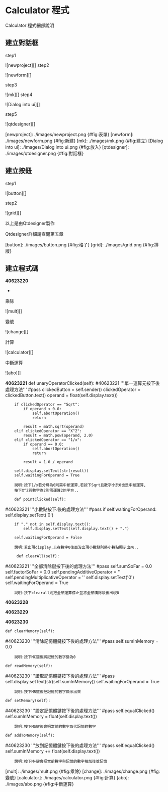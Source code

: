 Calculator 程式
===

Calculator 程式細部說明

建立對話框
---
step1

![newproject][]
step2

![newform][]

step3

![mk][]
step4

![Dialog into ui][]

step5

![qtdesigner][]

[newproject]: ./images/newproject.png {#fig:表單}
[newform]: ./images/newform.png {#fig:新建}
[mk]: ./images/mk.png {#fig:建立}
[Dialog into ui]: ./images/Dialog into ui.png {#fig:放入}
[qtdesigner]: ./images/qtdesigner.png {#fig:對話框}






建立按鈕
---
step1

![button][]

step2

![grid][]

以上是由Qtdesigner製作

Qtdesigner詳細請查閱第五章

[button]: ./images/button.png {#fig:格子}
[grid]: ./images/grid.png {#fig:排版}

建立程式碼
---
__40623220__

*

乘除

![mult][]

變號

![change][]

計算

![calculator][]

中斷運算

![abo][]


__40623221__
    def unaryOperatorClicked(self):
#40623221
        '''單一運算元按下後處理方法'''
        #pass
        clickedButton = self.sender()
        clickedOperator = clickedButton.text()
        operand = float(self.display.text())

        if clickedOperator == "Sqrt":
            if operand < 0.0:
                self.abortOperation()
                return

            result = math.sqrt(operand)
        elif clickedOperator == "X^2":
            result = math.pow(operand, 2.0)
        elif clickedOperator == "1/x":
            if operand == 0.0:
                self.abortOperation()
                return

            result = 1.0 / operand

        self.display.setText(str(result))
        self.waitingForOperand = True
        
        說明:按下1/x若分母為0則需中斷運算,若按下Sqrt且數字小於0也是中斷運算,
        按下X^2若數字為2則需運算2的平方..
        
        def pointClicked(self):
#40623221
        '''小數點按下.後的處理方法'''
        #pass
        if self.waitingForOperand:
            self.display.setText('0')
 
        if "." not in self.display.text():
            self.display.setText(self.display.text() + ".")
 
        self.waitingForOperand = False
        
        說明:若出現display,且在數字0後面沒出現小數點則將小數點顯示出來..
        
         def clearAll(self):
#40623221
        '''全部清除鍵按下後的處理方法'''
        #pass
        self.sumSoFar = 0.0
        self.factorSoFar = 0.0
        self.pendingAdditiveOperator = ''
        self.pendingMultiplicativeOperator = ''
        self.display.setText('0')
        self.waitingForOperand = True
        
        說明:按下clearall則把全部運算停止並將全部情除最後出現0
        




__40623228__







__40623229__







__40623230__

    def clearMemory(self):
#40623230
        '''清除記憶體鍵按下後的處理方法'''
        #pass
        self.sumInMemory = 0.0
        
        說明:按下MC鍵後將記憶的數字變為0
        
    def readMemory(self):
#40623230
        '''讀取記憶體鍵按下後的處理方法'''
        #pass
        self.display.setText(str(self.sumInMemory))
        self.waitingForOperand = True
        
        說明:按下MR鍵後把記憶的數字顯示出來
        
    def setMemory(self):
#40623230
        '''設定記憶體鍵按下後的處理方法'''
        #pass
        self.equalClicked()
        self.sumInMemory = float(self.display.text())
        
        說明:按下MS鍵後會把當前的數字取代記憶的數字
        
    def addToMemory(self):
#40623230
        '''放到記憶體鍵按下後的處理方法'''
        #pass
        self.equalClicked()
        self.sumInMemory += float(self.display.text())
        
        說明:按下M+鍵會把當前數字與記憶的數字相加後並記憶





























[mult]: ./images/mult.png {#fig:乘除}
[change]: ./images/change.png {#fig:變號}
[calculator]: ./images/calculator.png {#fig:計算}
[abo]: ./images/abo.png {#fig:中斷運算}

